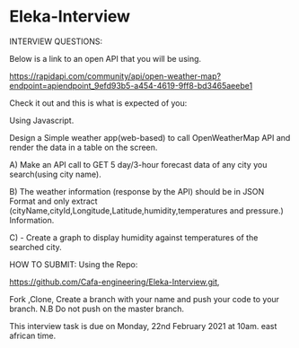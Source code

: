 # Eleka-Interview

INTERVIEW QUESTIONS:

Below is a link to an open API that you will be using. 

https://rapidapi.com/community/api/open-weather-map?endpoint=apiendpoint_9efd93b5-a454-4619-9ff8-bd3465aeebe1 

Check it out and this is what is expected of you:

Using Javascript.

Design a Simple weather app(web-based)  to call OpenWeatherMap API and render the data in a table on the screen.

A) Make an API call to GET 5 day/3-hour forecast data of any city you search(using city name). 

B) The weather information (response by the API) should be in  JSON Format and only extract  (cityName,cityId,Longitude,Latitude,humidity,temperatures and   pressure.) Information.

C) - Create a graph to display humidity against temperatures of the searched city.

HOW TO SUBMIT:
Using the Repo: 

https://github.com/Cafa-engineering/Eleka-Interview.git,

Fork ,Clone, Create a branch with your name and push your code to your branch.
N.B Do not push on the master branch.

This interview task is due on Monday, 22nd February 2021 at 10am. east african time.




